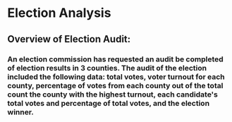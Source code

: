 # Election Analysis
## Overview of Election Audit:
### An election commission has requested an audit be completed of election results in 3 counties. The audit of the election included the following data: total votes, voter turnout for each county, percentage of votes from each county out of the total count the county with the highest turnout, each candidate's total votes and percentage of total votes, and the election winner.
